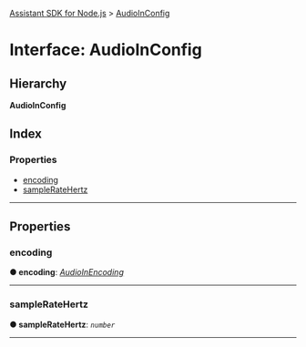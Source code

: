 [Assistant SDK for Node.js](../README.md) > [AudioInConfig](../interfaces/audioinconfig.md)

# Interface: AudioInConfig

## Hierarchy

**AudioInConfig**

## Index

### Properties

* [encoding](audioinconfig.md#encoding)
* [sampleRateHertz](audioinconfig.md#sampleratehertz)

---

## Properties

<a id="encoding"></a>

###  encoding

**● encoding**: *[AudioInEncoding](../enums/audioinencoding.md)*

___
<a id="sampleratehertz"></a>

###  sampleRateHertz

**● sampleRateHertz**: *`number`*

___


